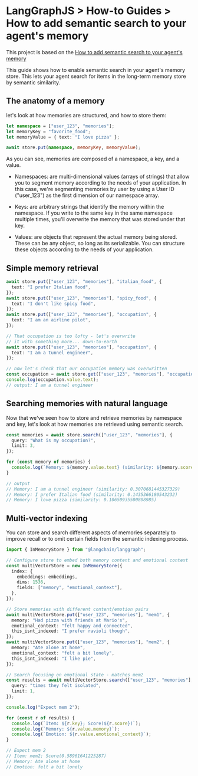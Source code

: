 # LangGraphJS > How-to Guides > How to add semantic search to your agent's memory

This project is based on the [How to add semantic search to your agent's memory](https://langchain-ai.github.io/langgraphjs/how-tos/semantic-search/)

This guide shows how to enable semantic search in your agent's memory store. This lets your agent search for items in the long-term memory store by semantic similarity.

## The anatomy of a memory

let's look at how memories are structured, and how to store them:

```ts
let namespace = ["user_123", "memories"];
let memoryKey = "favorite_food";
let memoryValue = { text: "I love pizza" };

await store.put(namespace, memoryKey, memoryValue);
```

As you can see, memories are composed of a namespace, a key, and a value.

- Namespaces: are multi-dimensional values (arrays of strings) that allow you to segment memory according to the needs of your application. In this case, we're segmenting memories by user by using a User ID ("user_123") as the first dimension of our namespace array.

- Keys: are arbitrary strings that identify the memory within the namespace. If you write to the same key in the same namespace multiple times, you'll overwrite the memory that was stored under that key.

- Values: are objects that represent the actual memory being stored. These can be any object, so long as its serializable. You can structure these objects according to the needs of your application.

## Simple memory retrieval

```ts
await store.put(["user_123", "memories"], "italian_food", {
  text: "I prefer Italian food",
});
await store.put(["user_123", "memories"], "spicy_food", {
  text: "I don't like spicy food",
});
await store.put(["user_123", "memories"], "occupation", {
  text: "I am an airline pilot",
});

// That occupation is too lofty - let's overwrite
// it with something more... down-to-earth
await store.put(["user_123", "memories"], "occupation", {
  text: "I am a tunnel engineer",
});

// now let's check that our occupation memory was overwritten
const occupation = await store.get(["user_123", "memories"], "occupation");
console.log(occupation.value.text);
// output: I am a tunnel engineer
```

## Searching memories with natural language

Now that we've seen how to store and retrieve memories by namespace and key, let's look at how memories are retrieved using semantic search.

```ts
const memories = await store.search(["user_123", "memories"], {
  query: "What is my occupation?",
  limit: 3,
});

for (const memory of memories) {
  console.log(`Memory: ${memory.value.text} (similarity: ${memory.score})`);
}

// output
// Memory: I am a tunnel engineer (similarity: 0.3070681445327329)
// Memory: I prefer Italian food (similarity: 0.1435366180543232)
// Memory: I love pizza (similarity: 0.10650935500808985)
```

## Multi-vector indexing

You can store and search different aspects of memories separately to improve recall or to omit certain fields from the semantic indexing process.

```ts
import { InMemoryStore } from "@langchain/langgraph";

// Configure store to embed both memory content and emotional context
const multiVectorStore = new InMemoryStore({
  index: {
    embeddings: embeddings,
    dims: 1536,
    fields: ["memory", "emotional_context"],
  },
});

// Store memories with different content/emotion pairs
await multiVectorStore.put(["user_123", "memories"], "mem1", {
  memory: "Had pizza with friends at Mario's",
  emotional_context: "felt happy and connected",
  this_isnt_indexed: "I prefer ravioli though",
});
await multiVectorStore.put(["user_123", "memories"], "mem2", {
  memory: "Ate alone at home",
  emotional_context: "felt a bit lonely",
  this_isnt_indexed: "I like pie",
});

// Search focusing on emotional state - matches mem2
const results = await multiVectorStore.search(["user_123", "memories"], {
  query: "times they felt isolated",
  limit: 1,
});

console.log("Expect mem 2");

for (const r of results) {
  console.log(`Item: ${r.key}; Score(${r.score})`);
  console.log(`Memory: ${r.value.memory}`);
  console.log(`Emotion: ${r.value.emotional_context}`);
}

// Expect mem 2
// Item: mem2; Score(0.58961641225287)
// Memory: Ate alone at home
// Emotion: felt a bit lonely
```
